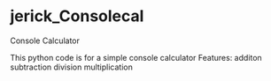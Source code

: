# jerick_Consolecal
Console Calculator

This python code is for a simple console calculator
Features:
additon
subtraction
division
multiplication

